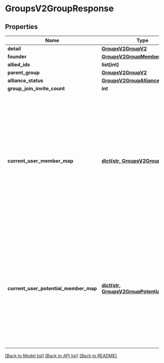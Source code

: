 # GroupsV2GroupResponse

## Properties
Name | Type | Description | Notes
------------ | ------------- | ------------- | -------------
**detail** | [**GroupsV2GroupV2**](GroupsV2GroupV2.md) |  | [optional] 
**founder** | [**GroupsV2GroupMember**](GroupsV2GroupMember.md) |  | [optional] 
**allied_ids** | **list[int]** |  | [optional] 
**parent_group** | [**GroupsV2GroupV2**](GroupsV2GroupV2.md) |  | [optional] 
**alliance_status** | [**GroupsV2GroupAllianceStatus**](GroupsV2GroupAllianceStatus.md) |  | [optional] 
**group_join_invite_count** | **int** |  | [optional] 
**current_user_member_map** | [**dict(str, GroupsV2GroupMember)**](GroupsV2GroupMember.md) | This property will be populated if the authenticated user is a member of the group. Note that because ofaccount linking, a user can sometimes be part of a clan more than once.  As such, this returns thehighest member type available. | [optional] 
**current_user_potential_member_map** | [**dict(str, GroupsV2GroupPotentialMember)**](GroupsV2GroupPotentialMember.md) | This property will be populated if the authenticated user is an applicant or has an outstanding invitation to join.Note that because of account linking, a user can sometimes be part of a clan more than once. | [optional] 

[[Back to Model list]](../README.md#documentation-for-models) [[Back to API list]](../README.md#documentation-for-api-endpoints) [[Back to README]](../README.md)


